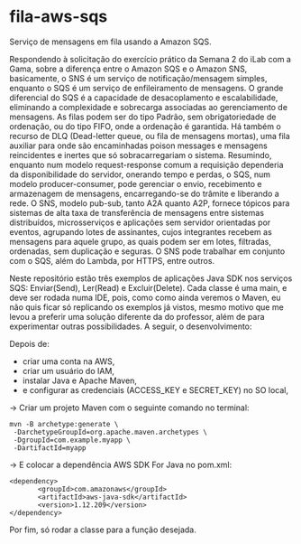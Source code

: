 # fila-aws-sqs
Serviço de mensagens em fila usando a Amazon SQS.

Respondendo à solicitação do exercício prático da Semana 2 do iLab com a Gama, sobre a diferença entre o Amazon SQS e o Amazon SNS, basicamente, o SNS é um serviço de notificação/mensagem simples, enquanto o SQS é um serviço de enfileiramento de mensagens.
O grande diferencial do SQS é a capacidade de desacoplamento e escalabilidade, eliminando a complexidade e sobrecarga associadas ao gerenciamento de mensagens. As filas podem ser do tipo Padrão, sem obrigatoriedade de ordenação, ou do tipo FIFO, onde a ordenação é garantida. Há também o recurso de DLQ (Dead-letter queue, ou fila de mensagens mortas), uma fila auxiliar para onde são encaminhadas poison messages e mensagens reincidentes e inertes que só sobracarregariam o sistema. Resumindo, enquanto num modelo request-response comum a requisição dependeria da disponibilidade do servidor, onerando tempo e perdas, o SQS, num modelo producer-consumer, pode gerenciar o envio, recebimento e armazenagem de mensagens, encarregando-se do trâmite e liberando a rede.
O SNS, modelo pub-sub, tanto A2A quanto A2P, fornece tópicos para sistemas de alta taxa de transferência de mensagens entre sistemas distribuídos, microsserviços e aplicações sem servidor orientadas por eventos, agrupando lotes de assinantes, cujos integrantes recebem as mensagens para aquele grupo, as quais podem ser em lotes, filtradas, ordenadas, sem duplicação e seguras. O SNS pode trabalhar em conjunto com o SQS, além do Lambda, por HTTPS, entre outros.

Neste repositório estão três exemplos de aplicações Java SDK nos serviços SQS: Enviar(Send), Ler(Read) e Excluir(Delete). Cada classe é uma main, e deve ser rodada numa IDE, pois, como como ainda veremos o Maven, eu não quis ficar só replicando os exemplos já vistos, mesmo motivo que me levou a preferir uma solução diferente da do professor, além de para experimentar outras possibilidades. A seguir, o desenvolvimento:

Depois de: <br>
- criar uma conta na AWS,<br>
- criar um usuário do IAM,<br>
- instalar Java e Apache Maven,<br>
- e configurar as credenciais (ACCESS_KEY e SECRET_KEY) no SO local,<br>

-> Criar um projeto Maven com o seguinte comando no terminal:
```
mvn -B archetype:generate \
 -DarchetypeGroupId=org.apache.maven.archetypes \
 -DgroupId=com.example.myapp \
 -DartifactId=myapp
 ```
 
-> E colocar a dependência AWS SDK For Java no pom.xml:
 
 ```
<dependency>
    	<groupId>com.amazonaws</groupId>
    	<artifactId>aws-java-sdk</artifactId>
    	<version>1.12.209</version>
</dependency>
```

Por fim, só rodar a classe para a função desejada.
